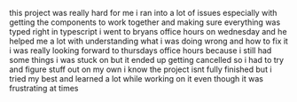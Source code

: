 this project was really hard for me i ran into a lot of issues especially with getting the components to work together and making sure everything was typed right in typescript i went to bryans office hours on wednesday and he helped me a lot with understanding what i was doing wrong and how to fix it i was really looking forward to thursdays office hours because i still had some things i was stuck on but it ended up getting cancelled so i had to try and figure stuff out on my own i know the project isnt fully finished but i tried my best and learned a lot while working on it even though it was frustrating at times
